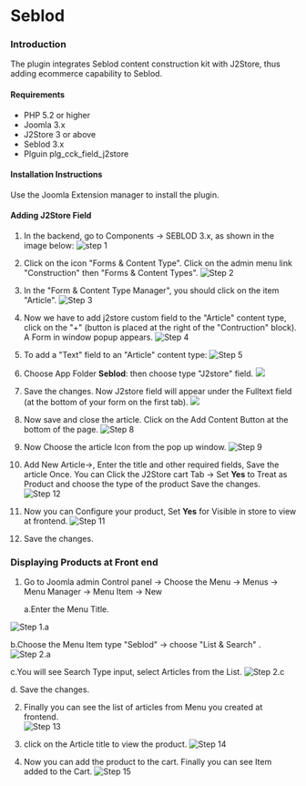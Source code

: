 # Seblod

### Introduction

The plugin integrates Seblod content construction kit with J2Store, thus adding ecommerce capability to Seblod. 

#### Requirements
* PHP 5.2 or higher
* Joomla 3.x
* J2Store 3 or above
* Seblod 3.x
* Plguin plg_cck_field_j2store

#### Installation Instructions 
Use the Joomla Extension manager to install the plugin.

#### Adding J2Store Field 
1. In the backend, go to Components -> SEBLOD 3.x, as shown in the image below:
![step 1](step-1.png)

2. Click on the icon "Forms & Content Type". Click on the admin menu link "Construction" then "Forms & Content Types".
![Step 2](step-4.png)

3. In the "Form & Content Type Manager", you should click on the item "Article".
![Step 3](step-5.png)

4. Now we have to add j2store custom field to the "Article" content type, click on the "+" (button is placed at the right of the "Contruction"  block). A Form in window popup appears.
![Step 4](step-6.png)

5. To add a "Text" field to an "Article" content type:
![Step 5](step-7.png)

6. Choose App Folder **Seblod**: then choose type "J2store" field.
![](create-article-step-3.png)

7. Save the changes. Now J2store field will appear under the Fulltext field (at the bottom of your form on the first tab).
![](create-article-step-4.png)

8. Now save and close the article. Click on the Add Content Button at the bottom of the page.
 ![Step 8](step-10.png)

9. Now Choose the article Icon from the  pop up window.
![Step 9](step-11.png)

10. Add New Article->, Enter the title and other required fields, Save the article Once. You can Click the J2Store cart Tab -> Set **Yes** to Treat as Product and choose the type of the product Save the changes.
![Step 12](step-add-product.png)

11. Now you can Configure your product, Set **Yes** for Visible in store to view at frontend.
![Step 11](step-12.png)

12. Save the changes.

### Displaying Products at Front end

1. Go to Joomla admin Control panel -> Choose the Menu -> Menus -> Menu Manager -> Menu Item -> New 

   a.Enter the Menu Title.

  ![Step 1.a ](step-16-a.png)    

   b.Choose the Menu Item type "Seblod" -> choose "List & Search" .
![Step 2.a](step-16-b.png)

   c.You will see Search Type input, select Articles from the  List.
![Step 2.c](step-16-c.png)

  d. Save the changes.
  
2. Finally you can see the list of articles from Menu you created at frontend.  
![Step 13](step-13.png)

3. click on the Article title to view the product. 
![Step 14](step-14.png)

4. Now you can add the product to the cart. Finally you can see Item added to the Cart.
![Step 15](step-15.png)

 



 